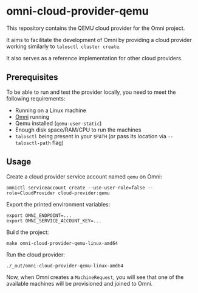 # omni-cloud-provider-qemu

This repository contains the QEMU cloud provider for the Omni project.

It aims to facilitate the development of Omni by providing a cloud provider working similarly to `talosctl cluster create`.

It also serves as a reference implementation for other cloud providers.

## Prerequisites

To be able to run and test the provider locally, you need to meet the following requirements:

- Running on a Linux machine
- [Omni](https://github.com/siderolabs/omni) running
- Qemu installed (`qemu-user-static`)
- Enough disk space/RAM/CPU to run the machines
- `talosctl` being present in your `$PATH` (or pass its location via `--talosctl-path` flag)

## Usage

Create a cloud provider service account named `qemu` on Omni:

```shell
omnictl serviceaccount create --use-user-role=false --role=CloudProvider cloud-provider:qemu
```

Export the printed environment variables:

```shell
export OMNI_ENDPOINT=...
export OMNI_SERVICE_ACCOUNT_KEY=...
```

Build the project:

```shell
make omni-cloud-provider-qemu-linux-amd64
```

Run the cloud provider:

```shell
./_out/omni-cloud-provider-qemu-linux-amd64
```

Now, when Omni creates a `MachineRequest`, you will see that one of the available machines will be provisioned and joined to Omni.
